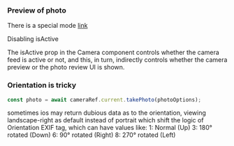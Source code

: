 ### Preview of photo
There is a special mode [link](https://react-native-vision-camera.com/docs/guides/preview)

Disabling isActive

The isActive prop in the Camera component controls whether the camera feed is active or not, and this, in turn, indirectly controls whether the camera preview or the photo review UI is shown.

### Orientation is tricky

```js
const photo = await cameraRef.current.takePhoto(photoOptions);

```

sometimes ios may return dubious data as to the orientation, viewing landscape-right as default instead of portrait which shift the logic of Orientation EXIF tag, which can have values like:
1: Normal (Up)
3: 180° rotated (Down)
6: 90° rotated (Right)
8: 270° rotated (Left)

